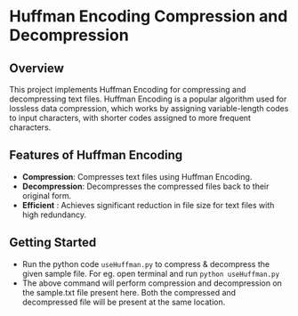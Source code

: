 # Huffman Encoding Compression and Decompression

## Overview
This project implements Huffman Encoding for compressing and decompressing text files. Huffman Encoding is a popular algorithm used for lossless data compression, which works by assigning variable-length codes to input characters, with shorter codes assigned to more frequent characters.

## Features of Huffman Encoding
* **Compression**: Compresses text files using Huffman Encoding.
* **Decompression**: Decompresses the compressed files back to their original form.
* **Efficient** : Achieves significant reduction in file size for text files with high redundancy.

## Getting Started
* Run the python code `useHuffman.py` to compress & decompress the given sample file. For eg. open terminal and run `python useHuffman.py`
* The above command will perform compression and decompression on the sample.txt file present here. Both the compressed and decompressed file will be present at the same location.


